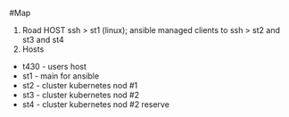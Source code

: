 #Map

1. Road
HOST ssh > st1 (linux); ansible managed clients to ssh > st2 and st3 and st4
2. Hosts
* t430 - users host
* st1 - main for ansible
* st2 - cluster kubernetes nod #1
* st3 - cluster kubernetes nod #2
* st4 - cluster kubernetes nod #2 reserve